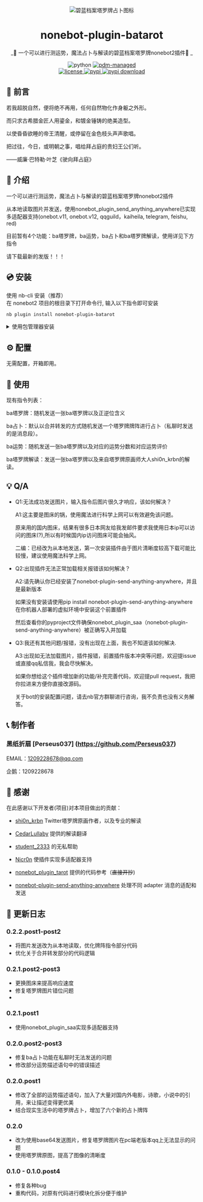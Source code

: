 <div align="center">
  <img src="https://github.com/Perseus037/nonebot_plugin_batarot/blob/main/Alice%20tarot%20picture.jpg" alt="碧蓝档案塔罗牌占卜图标" >

# nonebot-plugin-batarot

_🔮 一个可以进行测运势，魔法占卜与解读的碧蓝档案塔罗牌nonebot2插件🔮 _

<img src="https://img.shields.io/badge/python-3.8+-blue.svg" alt="python">
<a href="https://pdm.fming.dev">
  <img src="https://img.shields.io/badge/pdm-managed-blueviolet" alt="pdm-managed">
</a>
<!-- <a href="https://wakatime.com/badge/user/b61b0f9a-f40b-4c82-bc51-0a75c67bfccf/project/f4778875-45a4-4688-8e1b-b8c844440abb">
  <img src="https://wakatime.com/badge/user/b61b0f9a-f40b-4c82-bc51-0a75c67bfccf/project/f4778875-45a4-4688-8e1b-b8c844440abb.svg" alt="wakatime">
</a> -->

<br />

<a href="./LICENSE">
  <img src="https://img.shields.io/github/license/lgc-NB2Dev/nonebot-plugin-uma.svg" alt="license">
</a>
<a href="https://pypi.python.org/pypi/nonebot-plugin-batarot">
  <img src="https://img.shields.io/pypi/v/nonebot-plugin-batarot.svg" alt="pypi">
</a>
<a href="https://pypi.org/project/nonebot-plugin-batarot/">
  <img src="https://img.shields.io/pypi/dm/nonebot-plugin-batarot.svg" alt="pypi download">
</a>

</div>

<div align="left">

## 💬 前言

若我超脱自然，便将绝不再用，任何自然物化作身躯之外形。

而只求古希腊金匠人用鎏金，和镀金锤铸的绝美造型。

以使昏昏欲睡的帝王清醒，或停留在金色枝头声声歌唱。

把过往，今日，或明朝之事，唱给拜占庭的贵妇王公们听。

——威廉·巴特勒·叶芝《驶向拜占庭》

## 📖 介绍

一个可以进行测运势，魔法占卜与解读的碧蓝档案塔罗牌nonebot2插件

从本地读取图片并发送，使用nonebot_plugin_send_anything_anywhere已实现多适配器支持(onebot.v11, onebot.v12, qqguild，kaiheila, telegram, feishu, red)

目前暂有4个功能：ba塔罗牌，ba运势，ba占卜和ba塔罗牌解读，使用详见下方指令

请下载最新的发版！！！

## 💿 安装

</details>
<summary>使用 nb-cli 安装（推荐）</summary>
在 nonebot2 项目的根目录下打开命令行, 输入以下指令即可安装

    nb plugin install nonebot-plugin-batarot

</details>

<details>
<summary>使用包管理器安装</summary>
在 nonebot2 项目的插件目录下, 打开命令行, 根据你使用的包管理器, 输入相应的安装命令

<details>
<summary>pip</summary>

    pip install nonebot-plugin-batarot[all]

</details>
<details>
<summary>pdm</summary>

    pdm add nonebot-plugin-batarot[all]

</details>
<details>
<summary>poetry</summary>

    poetry add nonebot-plugin-batarot[all]

</details>
<details>
<summary>conda</summary>

    conda install nonebot-plugin-batarot[all]

</details>

打开 nonebot2 项目根目录下的 `pyproject.toml` 文件, 在 `[tool.nonebot]` 部分追加写入

    plugins = ["nonebot_plugin_batarot"]

</details>

## ⚙️ 配置

无需配置，开箱即用。

## 🎉 使用

现有指令列表：

ba塔罗牌：随机发送一张ba塔罗牌以及正逆位含义

ba占卜：默认以合并转发的方式随机发送一个塔罗牌牌阵进行占卜（私聊时发送的是消息段）。

ba运势：随机发送一张ba塔罗牌以及对应的运势分数和对应运势评价

ba塔罗牌解读：发送一张ba塔罗牌以及来自塔罗牌原画师大人shi0n_krbn的解读。

## 💡 Q/A
- Q1:无法成功发送图片，输入指令后图片很久才响应，该如何解决？

  A1:这主要是图床的锅，使用魔法进行科学上网可以有效避免该问题。
  
     原来用的国内图床，结果有很多日本网友给我发邮件要求我使用日本ip可以访问的图床(?),所以有时候国内ip访问图床可能会抽风。

     二编：已经改为从本地发送，第一次安装插件由于图片清晰度较高下载可能比较慢，建议使用魔法科学上网。
  


- Q2:出现插件无法正常加载相关报错该如何解决？

  A2:请先确认你已经安装了nonebot-plugin-send-anything-anywhere，并且是最新版本
  
     如果没有安装请使用pip install nonebot-plugin-send-anything-anywhere在你机器人部署的虚拟环境中安装这个前置插件
  
     然后查看你的pyproject文件确保nonebot_plugin_saa（nonebot-plugin-send-anything-anywhere）被正确写入并加载

  

- Q3:我还有其他问题/报错，没有出现在上面，我也不知道该如何解决.

  A3:出现如无法加载图片，插件报错，前置插件版本冲突等问题，欢迎提issue或直接qq私信我，我会尽快解决。
     
     如果你想给这个插件增加新的功能/补充完善代码，欢迎提pull request，我把你拉进来方便你直接改源码。

     关于bot的安装配置问题，请去nb官方群聊进行咨询，我不负责也没有义务解答。

## 📞 制作者

### 黑纸折扇 [Perseus037] (https://github.com/Perseus037)

EMAIL：1209228678@qq.com

企鹅：1209228678

## 🙏 感谢

在此感谢以下开发者(项目)对本项目做出的贡献：

-  [shi0n_krbn](twitter@shi0n_krbn) Twitter塔罗牌原画作者，以及专业的解读

-  [CedarLullaby](https://space.bilibili.com/2910913) 提供的解读翻译

-  [student_2333](https://github.com/lgc2333) 的无私帮助

-  [Nicr0n](https://github.com/Nicr0n)  使插件实现多适配器支持

-  [nonebot_plugin_tarot](https://github.com/MinatoAquaCrews/nonebot_plugin_tarot) 提供的代码参考（~~直接开抄~~)

-  [nonebot-plugin-send-anything-anywhere](https://github.com/MountainDash/nonebot-plugin-send-anything-anywhere) 处理不同 adapter 消息的适配和发送

## 📝 更新日志
### 0.2.2.post1-post2
- 将图片发送改为从本地读取，优化牌阵指令部分代码
- 优化关于合并转发部分的代码逻辑

### 0.2.1.post2-post3
- 更换图床来提高响应速度
- 修复塔罗牌图片错位问题
- 
### 0.2.1.post1
- 使用nonebot_plugin_saa实现多适配器支持

### 0.2.0.post2-post3
- 修复ba占卜功能在私聊时无法发送的问题
- 修改部分运势描述语句中的错误描述

### 0.2.0.post1
- 修改了全部的运势描述语句，加入了大量对国内外电影，诗歌，小说中的引用，来让描述变得更优美
- 结合现实生活中的塔罗牌占卜，增加了六个新的占卜牌阵
  
### 0.2.0
- 改为使用base64发送图片，修复塔罗牌图片在pc端老版本qq上无法显示的问题
- 使用塔罗牌原图，提高了图像的清晰度

### 0.1.0 - 0.1.0.post4
- 修复各种bug
- 重构代码，对原有代码进行模块化拆分便于维护

